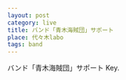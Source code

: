 ```yaml
---
layout: post
category: live
title: バンド「青木海賊団」サポート
place: 代々木labo
tags: band
---
```

バンド「青木海賊団」サポート Key.